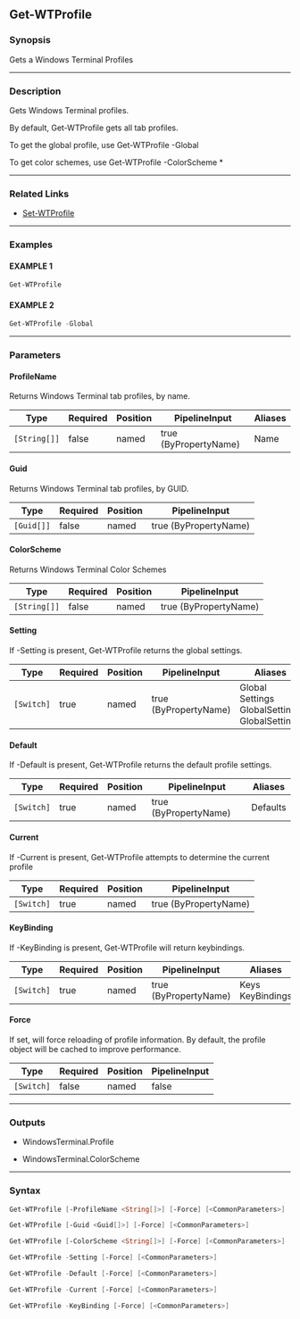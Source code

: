 Get-WTProfile
-------------




### Synopsis
Gets a Windows Terminal Profiles



---


### Description

Gets Windows Terminal profiles.

By default, Get-WTProfile gets all tab profiles.

To get the global profile, use Get-WTProfile -Global

To get color schemes, use Get-WTProfile -ColorScheme *



---


### Related Links
* [Set-WTProfile](Set-WTProfile.md)





---


### Examples
#### EXAMPLE 1
```PowerShell
Get-WTProfile
```

#### EXAMPLE 2
```PowerShell
Get-WTProfile -Global
```



---


### Parameters
#### **ProfileName**

Returns Windows Terminal tab profiles, by name.






|Type        |Required|Position|PipelineInput        |Aliases|
|------------|--------|--------|---------------------|-------|
|`[String[]]`|false   |named   |true (ByPropertyName)|Name   |



#### **Guid**

Returns Windows Terminal tab profiles, by GUID.






|Type      |Required|Position|PipelineInput        |
|----------|--------|--------|---------------------|
|`[Guid[]]`|false   |named   |true (ByPropertyName)|



#### **ColorScheme**

Returns Windows Terminal Color Schemes






|Type        |Required|Position|PipelineInput        |
|------------|--------|--------|---------------------|
|`[String[]]`|false   |named   |true (ByPropertyName)|



#### **Setting**

If -Setting is present, Get-WTProfile returns the global settings.






|Type      |Required|Position|PipelineInput        |Aliases                                                 |
|----------|--------|--------|---------------------|--------------------------------------------------------|
|`[Switch]`|true    |named   |true (ByPropertyName)|Global<br/>Settings<br/>GlobalSetting<br/>GlobalSettings|



#### **Default**

If -Default is present, Get-WTProfile returns the default profile settings.






|Type      |Required|Position|PipelineInput        |Aliases |
|----------|--------|--------|---------------------|--------|
|`[Switch]`|true    |named   |true (ByPropertyName)|Defaults|



#### **Current**

If -Current is present, Get-WTProfile attempts to determine the current profile






|Type      |Required|Position|PipelineInput        |
|----------|--------|--------|---------------------|
|`[Switch]`|true    |named   |true (ByPropertyName)|



#### **KeyBinding**

If -KeyBinding is present, Get-WTProfile will return keybindings.






|Type      |Required|Position|PipelineInput        |Aliases             |
|----------|--------|--------|---------------------|--------------------|
|`[Switch]`|true    |named   |true (ByPropertyName)|Keys<br/>KeyBindings|



#### **Force**

If set, will force reloading of profile information.
By default, the profile object will be cached to improve performance.






|Type      |Required|Position|PipelineInput|
|----------|--------|--------|-------------|
|`[Switch]`|false   |named   |false        |





---


### Outputs
* WindowsTerminal.Profile


* WindowsTerminal.ColorScheme






---


### Syntax
```PowerShell
Get-WTProfile [-ProfileName <String[]>] [-Force] [<CommonParameters>]
```
```PowerShell
Get-WTProfile [-Guid <Guid[]>] [-Force] [<CommonParameters>]
```
```PowerShell
Get-WTProfile [-ColorScheme <String[]>] [-Force] [<CommonParameters>]
```
```PowerShell
Get-WTProfile -Setting [-Force] [<CommonParameters>]
```
```PowerShell
Get-WTProfile -Default [-Force] [<CommonParameters>]
```
```PowerShell
Get-WTProfile -Current [-Force] [<CommonParameters>]
```
```PowerShell
Get-WTProfile -KeyBinding [-Force] [<CommonParameters>]
```
